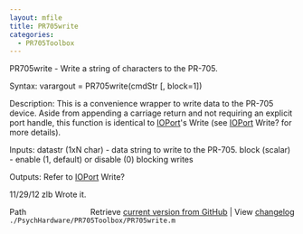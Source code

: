 ```yaml
---
layout: mfile
title: PR705write
categories:
  - PR705Toolbox
---
```


PR705write \- Write a string of characters to the PR\-705.

Syntax:
varargout = PR705write\(cmdStr \[, block=1\]\)

Description:
This is a convenience wrapper to write data to the PR\-705 device. Aside
from appending a carriage return and not requiring an explicit port
handle, this function is identical to [IOPort](/docs/IOPort)'s Write \(see [IOPort](/docs/IOPort) Write?
for more details\).

Inputs:
datastr \(1xN char\) \- data string to write to the PR\-705.
block \(scalar\) \- enable \(1, default\) or disable \(0\) blocking writes

Outputs:
Refer to [IOPort](/docs/IOPort) Write?

11/29/12    zlb   Wrote it.


<div class="code_header" style="text-align:right;">
  <span style="float:left;">Path&nbsp;&nbsp;</span> <span class="counter">Retrieve <a href=
  "https://raw.github.com/Psychtoolbox-3/Psychtoolbox-3/beta/./PsychHardware/PR705Toolbox/PR705write.m">current version from GitHub</a> | View <a href=
  "https://github.com/Psychtoolbox-3/Psychtoolbox-3/commits/beta/./PsychHardware/PR705Toolbox/PR705write.m">changelog</a></span>
</div>
<div class="code">
  <code>./PsychHardware/PR705Toolbox/PR705write.m</code>
</div>
